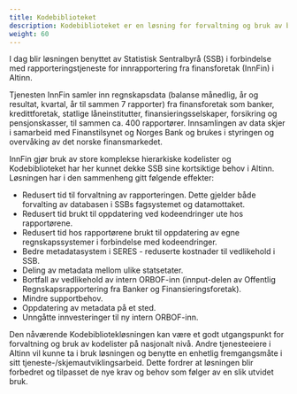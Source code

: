 ```yaml
---
title: Kodebiblioteket
description: Kodebiblioteket er en løsning for forvaltning og bruk av både store og komplekse hierarkiske kodelister og enkle kodelister der det stilles krav til håndtering av flere språk, forvaltningskontroll, versjonshåndtering og gjenbruk.
weight: 60
---
```


I dag blir løsningen benyttet av Statistisk Sentralbyrå (SSB) i forbindelse med rapporteringstjeneste for innrapportering fra finansforetak (InnFin) i Altinn.

Tjenesten InnFin samler inn regnskapsdata (balanse månedlig, år og resultat, kvartal, år til sammen 7 rapporter) fra finansforetak som banker, kredittforetak, statlige låneinstitutter, finansieringsselskaper, forsikring og pensjonskasser, til sammen ca. 400 rapportører. Innsamlingen av data skjer i samarbeid med Finanstilsynet og Norges Bank og brukes i styringen og overvåking av det norske finansmarkedet.

InnFin gjør bruk av store komplekse hierarkiske kodelister og Kodebiblioteket har her kunnet dekke SSB sine kortsiktige behov i Altinn. Løsningen har i den sammenheng gitt følgende effekter:

- Redusert tid til forvaltning av rapporteringen. Dette gjelder både forvalting av databasen i SSBs fagsystemet og datamottaket.
- Redusert tid brukt til oppdatering ved kodeendringer ute hos rapportørene.
- Redusert tid hos rapportørene brukt til oppdatering av egne regnskapssystemer i forbindelse med kodeendringer.
- Bedre metadatasystem i SERES - reduserte kostnader til vedlikehold i SSB.
- Deling av metadata mellom ulike statsetater.
- Bortfall av vedlikehold av intern ORBOF-inn (innput-delen av Offentlig Regnskapsrapportering fra Banker og Finansieringsforetak).
- Mindre supportbehov.
- Oppdatering av metadata på et sted.
- Unngåtte innvesteringer til ny intern ORBOF-inn.

Den nåværende Kodebibliotekløsningen kan være et godt utgangspunkt for forvaltning og bruk av kodelister på nasjonalt nivå. Andre tjenesteeiere i Altinn vil kunne ta i bruk løsningen og benytte en enhetlig fremgangsmåte i sitt tjeneste-/skjemautviklingsarbeid. Dette fordrer at løsningen blir forbedret og tilpasset de nye krav og behov som følger av en slik utvidet bruk.